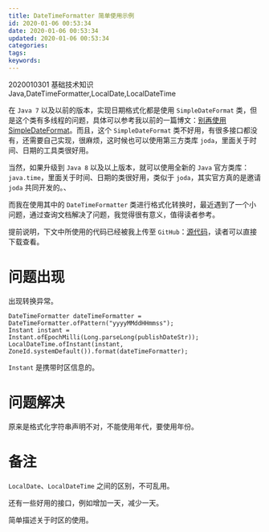 ```yaml
---
title: DateTimeFormatter 简单使用示例
id: 2020-01-06 00:53:34
date: 2020-01-06 00:53:34
updated: 2020-01-06 00:53:34
categories:
tags:
keywords:
---
```



2020010301
基础技术知识
Java,DateTimeFormatter,LocalDate,LocalDateTime

在 `Java 7` 以及以前的版本，实现日期格式化都是使用 `SimpleDateFormat` 类，但是这个类有多线程的问题，具体可以参考我以前的一篇博文：[别再使用 SimpleDateFormat](https://www.playpi.org/2019022801.html)。而且，这个 `SimpleDateFormat` 类不好用，有很多接口都没有，还需要自己实现，很麻烦，这时候也可以使用第三方类库 `joda`，里面关于时间、日期的工具类很好用。

当然，如果升级到 `Java 8` 以及以上版本，就可以使用全新的 `Java` 官方类库：`java.time`，里面关于时间、日期的类很好用，类似于 `joda`，其实官方真的是邀请 `joda` 共同开发的。、

而我在使用其中的 `DateTimeFormatter` 类进行格式化转换时，最近遇到了一个小问题，通过查询文档解决了问题，我觉得很有意义，值得读者参考。

提前说明，下文中所使用的代码已经被我上传至 `GitHub`：[源代码](xx)，读者可以直接下载查看。


<!-- more -->


# 问题出现


出现转换异常。

```
DateTimeFormatter dateTimeFormatter = DateTimeFormatter.ofPattern("yyyyMMddHHmmss");
Instant instant = Instant.ofEpochMilli(Long.parseLong(publishDateStr));
LocalDateTime.ofInstant(instant, ZoneId.systemDefault()).format(dateTimeFormatter);
```

`Instant` 是携带时区信息的。



# 问题解决


原来是格式化字符串声明不对，不能使用年代，要使用年份。


# 备注


`LocalDate`、`LocalDateTime` 之间的区别，不可乱用。

还有一些好用的接口，例如增加一天，减少一天。

简单描述关于时区的使用。

